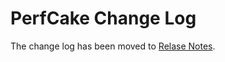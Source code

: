PerfCake Change Log
===================

The change log has been moved to [Relase Notes](https://github.com/PerfCake/PerfCake/releases).
